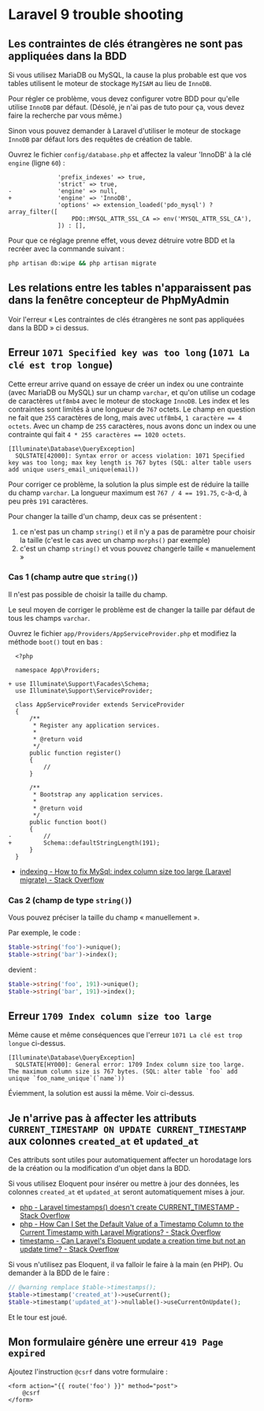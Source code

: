 # Laravel 9 trouble shooting

## Les contraintes de clés étrangères ne sont pas appliquées dans la BDD

Si vous utilisez MariaDB ou MySQL, la cause la plus probable est que vos tables utilisent le moteur de stockage `MyISAM` au lieu de `InnoDB`.

Pour régler ce problème, vous devez configurer votre BDD pour qu'elle utilise `InnoDB` par défaut.
(Désolé, je n'ai pas de tuto pour ça, vous devez faire la recherche par vous même.)

Sinon vous pouvez demander à Laravel d'utiliser le moteur de stockage `InnoDB` par défaut lors des requêtes de création de table.

Ouvrez le fichier `config/database.php` et affectez la valeur 'InnoDB' à la clé `engine` (ligne `60`) :

```diff-php
              'prefix_indexes' => true,
              'strict' => true,
-             'engine' => null,
+             'engine' => 'InnoDB',
              'options' => extension_loaded('pdo_mysql') ? array_filter([
                  PDO::MYSQL_ATTR_SSL_CA => env('MYSQL_ATTR_SSL_CA'),
              ]) : [],
```

Pour que ce réglage prenne effet, vous devez détruire votre BDD et la recréer avec la commande suivant :

```bash
php artisan db:wipe && php artisan migrate
```

## Les relations entre les tables n'apparaissent pas dans la fenêtre concepteur de PhpMyAdmin

Voir l'erreur « Les contraintes de clés étrangères ne sont pas appliquées dans la BDD » ci dessus.

## Erreur `1071 Specified key was too long` (`1071 La clé est trop longue`)

Cette erreur arrive quand on essaye de créer un index ou une contrainte (avec MariaDB ou MySQL) sur un champ `varchar`, et qu'on utilise un codage de caractères `utf8mb4` avec le moteur de stockage `InnoDB`.
Les index et les contraintes sont limités à une longueur de `767` octets.
Le champ en question ne fait que `255` caractères de long, mais avec `utf8mb4`, `1 caractère == 4 octets`.
Avec un champ de `255` caractères, nous avons donc un index ou une contrainte qui fait `4 * 255 caractères == 1020 octets`.

```
[Illuminate\Database\QueryException]
  SQLSTATE[42000]: Syntax error or access violation: 1071 Specified key was too long; max key length is 767 bytes (SQL: alter table users add unique users_email_unique(email))
```

Pour corriger ce problème, la solution la plus simple est de réduire la taille du champ `varchar`.
La longueur maximum est `767 / 4 == 191.75`, c-à-d, à peu près `191` caractères.

Pour changer la taille d'un champ, deux cas se présentent :

1. ce n'est pas un champ `string()` et il n'y a pas de paramètre pour choisir la taille
  (c'est le cas avec un champ `morphs()` par exemple)
2. c'est un champ `string()` et vous pouvez changerle taille « manuelement »

### Cas 1 (champ autre que `string()`)

Il n'est pas possible de choisir la taille du champ.

Le seul moyen de corriger le problème est de changer la taille par défaut de tous les champs `varchar`.

Ouvrez le fichier `app/Providers/AppServiceProvider.php` et modifiez la méthode `boot()` tout en bas :

```diff-php
  <?php
  
  namespace App\Providers;
  
+ use Illuminate\Support\Facades\Schema;
  use Illuminate\Support\ServiceProvider;
  
  class AppServiceProvider extends ServiceProvider
  {
      /**
       * Register any application services.
       *
       * @return void
       */
      public function register()
      {
          //
      }
  
      /**
       * Bootstrap any application services.
       *
       * @return void
       */
      public function boot()
      {
-         //
+         Schema::defaultStringLength(191);
      }
  }
```

- [indexing - How to fix MySql: index column size too large (Laravel migrate) - Stack Overflow](https://stackoverflow.com/questions/42043205/how-to-fix-mysql-index-column-size-too-large-laravel-migrate)

### Cas 2 (champ de type `string()`)

Vous pouvez préciser la taille du champ « manuellement ».

Par exemple, le code :

```php
$table->string('foo')->unique();
$table->string('bar')->index();
```

devient :

```php
$table->string('foo', 191)->unique();
$table->string('bar', 191)->index();
```

## Erreur `1709 Index column size too large`

Même cause et même conséquences que l'erreur `1071 La clé est trop longue` ci-dessus.

```
[Illuminate\Database\QueryException]
  SQLSTATE[HY000]: General error: 1709 Index column size too large. The maximum column size is 767 bytes. (SQL: alter table `foo` add unique `foo_name_unique`(`name`))
```

Éviemment, la solution est aussi la même.
Voir ci-dessus.

## Je n'arrive pas à affecter les attributs `CURRENT_TIMESTAMP ON UPDATE CURRENT_TIMESTAMP` aux colonnes `created_at` et `updated_at`

Ces attributs sont utiles pour automatiquement affecter un horodatage lors de la création ou la modification d'un objet dans la BDD.

Si vous utilisez Eloquent pour insérer ou mettre à jour des données, les colonnes `created_at` et `updated_at` seront automatiquement mises à jour.

- [php - Laravel timestamps() doesn't create CURRENT_TIMESTAMP - Stack Overflow](https://stackoverflow.com/questions/34515938/laravel-timestamps-doesnt-create-current-timestamp)
- [php - How Can I Set the Default Value of a Timestamp Column to the Current Timestamp with Laravel Migrations? - Stack Overflow](https://stackoverflow.com/questions/18067614/how-can-i-set-the-default-value-of-a-timestamp-column-to-the-current-timestamp-w)
- [timestamp - Can Laravel's Eloquent update a creation time but not an update time? - Stack Overflow](https://stackoverflow.com/questions/32956879/can-laravels-eloquent-update-a-creation-time-but-not-an-update-time?noredirect=1&lq=1)

Si vous n'utilisez pas Eloquent, il va falloir le faire à la main (en PHP).
Ou demander à la BDD de le faire :

```php
// @warning remplace $table->timestamps();
$table->timestamp('created_at')->useCurrent();
$table->timestamp('updated_at')->nullable()->useCurrentOnUpdate();
```

Et le tour est joué.

## Mon formulaire génère une erreur `419 Page expired`

Ajoutez l'instruction `@csrf` dans votre formulaire :

```blade
<form action="{{ route('foo') }}" method="post">
    @csrf
</form>
```

